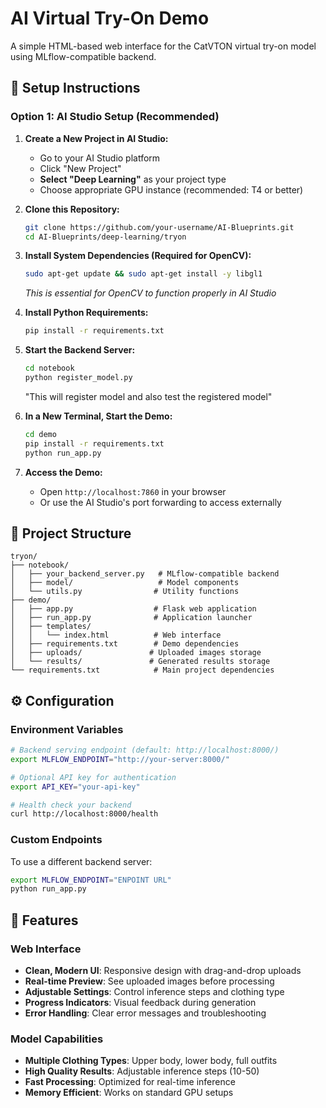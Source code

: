 # AI Virtual Try-On Demo

A simple HTML-based web interface for the CatVTON virtual try-on model using MLflow-compatible backend.

## 🚀 Setup Instructions

### Option 1: AI Studio Setup (Recommended)

1. **Create a New Project in AI Studio:**
   - Go to your AI Studio platform
   - Click "New Project" 
   - **Select "Deep Learning"** as your project type
   - Choose appropriate GPU instance (recommended: T4 or better)

2. **Clone this Repository:**
   ```bash
   git clone https://github.com/your-username/AI-Blueprints.git
   cd AI-Blueprints/deep-learning/tryon
   ```

3. **Install System Dependencies (Required for OpenCV):**
   ```bash
   sudo apt-get update && sudo apt-get install -y libgl1
   ```
   *This is essential for OpenCV to function properly in AI Studio*

4. **Install Python Requirements:**
   ```bash
   pip install -r requirements.txt
   ```

5. **Start the Backend Server:**
   ```bash
   cd notebook
   python register_model.py
   ```
   "This will register model and also test the registered model"

6. **In a New Terminal, Start the Demo:**
   ```bash
   cd demo
   pip install -r requirements.txt
   python run_app.py
   ```

7. **Access the Demo:**
   - Open `http://localhost:7860` in your browser
   - Or use the AI Studio's port forwarding to access externally


## 📁 Project Structure

```
tryon/
├── notebook/
│   ├── your_backend_server.py   # MLflow-compatible backend
│   ├── model/                   # Model components
│   └── utils.py                # Utility functions
├── demo/
│   ├── app.py                  # Flask web application
│   ├── run_app.py              # Application launcher
│   ├── templates/
│   │   └── index.html          # Web interface
│   ├── requirements.txt        # Demo dependencies
│   ├── uploads/               # Uploaded images storage
│   └── results/               # Generated results storage
└── requirements.txt            # Main project dependencies
```

## ⚙️ Configuration

### Environment Variables

```bash
# Backend serving endpoint (default: http://localhost:8000/)
export MLFLOW_ENDPOINT="http://your-server:8000/"

# Optional API key for authentication
export API_KEY="your-api-key"

# Health check your backend
curl http://localhost:8000/health
```

### Custom Endpoints

To use a different backend server:

```bash
export MLFLOW_ENDPOINT="ENPOINT URL"
python run_app.py
```

## 🎯 Features

### Web Interface
- **Clean, Modern UI**: Responsive design with drag-and-drop uploads
- **Real-time Preview**: See uploaded images before processing
- **Adjustable Settings**: Control inference steps and clothing type
- **Progress Indicators**: Visual feedback during generation
- **Error Handling**: Clear error messages and troubleshooting

### Model Capabilities
- **Multiple Clothing Types**: Upper body, lower body, full outfits
- **High Quality Results**: Adjustable inference steps (10-50)
- **Fast Processing**: Optimized for real-time inference
- **Memory Efficient**: Works on standard GPU setups

